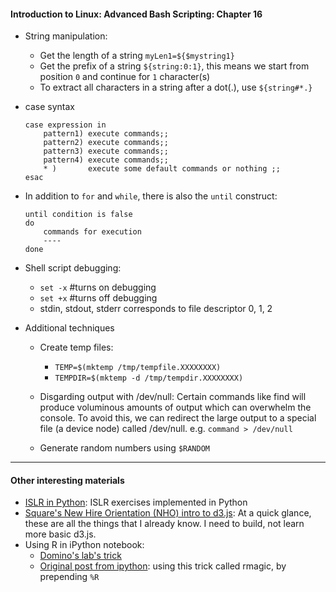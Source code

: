 #### Introduction to Linux: Advanced Bash Scripting: Chapter 16

* String manipulation:
	* Get the length of a string `myLen1=${$mystring1}`
	* Get the prefix of a string `${string:0:1}`, this means we start from position `0` and continue for `1` character(s)
	* To extract all characters in a string after a dot(.), use `${string#*.}`

* case syntax
	```
	case expression in
   		pattern1) execute commands;;
   		pattern2) execute commands;;
   		pattern3) execute commands;;
   		pattern4) execute commands;;
   		* )       execute some default commands or nothing ;;
	esac
	```

* In addition to `for` and `while`, there is also the `until` construct:
	```
	until condition is false
	do
		commands for execution
		----
    done
    ```
* Shell script debugging: 
	* `set -x` #turns on debugging
	* `set +x` #turns off debugging
	* stdin, stdout, stderr corresponds to file descriptor 0, 1, 2

* Additional techniques
	* Create temp files:
		* `TEMP=$(mktemp /tmp/tempfile.XXXXXXXX)`
		* `TEMPDIR=$(mktemp -d /tmp/tempdir.XXXXXXXX)`

	* Disgarding output with /dev/null: Certain commands like find will produce voluminous amounts of output which can overwhelm the console. To avoid this, we can redirect the large output to a special file (a device node) called /dev/null. e.g. `command > /dev/null`

	* Generate random numbers using `$RANDOM`

---

#### Other interesting materials

* [ISLR in Python]: ISLR exercises implemented in Python
* [Square's New Hire Orientation (NHO) intro to d3.js]: At a quick glance, these are all the things that I already know. I need to build, not learn more basic d3.js.
* Using R in iPython notebook:
	* [Domino's lab's trick]
	* [Original post from ipython]: using this trick called rmagic, by prepending `%R`

[ISLR in Python]: http://sujitpal.blogspot.com/2014/05/ipython-notebooks-for-statlearning.html
[Square's New Hire Orientation (NHO) intro to d3.js]:http://square.github.io/intro-to-d3/
[Domino's lab's trick]: http://blog.dominodatalab.com/r-notebooks/
[Original post from iPython]: http://ipython.org/ipython-doc/2/config/extensions/rmagic.html